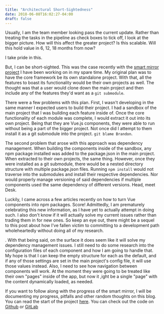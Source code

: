 ```yaml
---
title: "Architectural Short-Sightedness"
date: 2018-06-08T16:02:27-04:00
draft: false
---
```


Usually, I am the team member looking pass the current update. Rather than treating the tasks in the pipeline as check boxes to tick off, I look at the bigger picture. How will this affect the greater    project? Is this scalable. Will this hold value in 6, 12, 18 months from now?

  I take pride in this.

  But, I can be short-sighted. This was the case recently with the [smart mirror project][sm] I have been working on in my spare time. My original plan was to have the core framework be its own standalone project. With that, all the features to boast its functionality would be their own projects as well. The thought was that a user would clone down the main project and then include any of the   features they'd want as a `git submodule`.

  There were a few problems with this plan. First, I wasn't developing in the same manner I expected users to build their project. I had a sandbox of the main project that I was building each feature inside of. Once the core functionality of each module was complete, I would extract it out into its own project. Being that they are Vue.js components, they were able to run without being a part of the   bigger project. Not once did I attempt to them install it as a git submodule into the project. `git blame Brandon`.

  The second problem that arose with this approach was dependency management. When building the components inside of the sandbox, any npm package installed was added to the package.json in the main project. When extracted to their own projects, the same thing. However, once they were installed as a git submodule, there would be a nested directory structure with multiple package.json files. Running `npm install` would not traverse into the submodules and install their respective dependencies. Nor would properly manage versioning of said dependencies if multiple components used the same dependency of different versions. Head, meet Desk.

  Luckily, I came across a few articles recently on how to turn Vue components into npm packages. Score! Admittedly, I am prematurely celebrating this new information, as I have yet to actually attempt in doing such. I also don't know if it will actually solve my current issues rather than trading them in for new ones. So keep an eye out, there might be a sequel to this post about how I've fallen victim to committing to a development path wholeheartedly without doing all of my research.

. With that being said, on the surface it does seem like it will solve my dependency management issues. I still need to do some research into the configuration files of each component and how I am going to handle that. My hope is that I can keep the empty structure for each as the default, and if any of those settings are set in the main project's config file, it will use those values instead. Also, I need to see how navigation between components will work. At the moment they were going to be treated like their own "pages" inside of the app, but now it ,ight be a single "page" with the content dynamically loaded, as needed.

  If you want to follow along with the progress of the smart mirror, I will be documenting my progress, pitfalls and other random thoughts on this blog. You can read the start of the project [here][sm]. You can check out the code on [Github][ghsm] or [GitLab][glsm]

  [sm]: https://blog.morsecodemedia.com/smart-mirror-the-origin-story/ "The origin story of my smart mirror projecct"
  [ghsm]: https://github.com/morsecodemedia/morsecodemirror "My Github repository for my smart mirror project"
  [glsm]: https://gitlab.com/morsecodemedia/morsecodemirror "My GitLab repository for my smart mirror project"